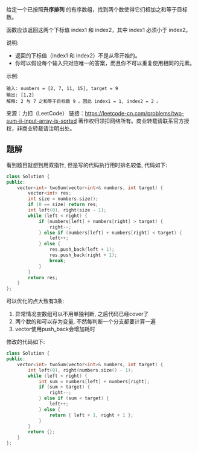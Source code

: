 给定一个已按照**升序排列** 的有序数组，找到两个数使得它们相加之和等于目标数。

函数应该返回这两个下标值 index1 和 index2，其中 index1 必须小于 index2。

说明:

+ 返回的下标值（index1 和 index2）不是从零开始的。
+ 你可以假设每个输入只对应唯一的答案，而且你不可以重复使用相同的元素。

示例:

    输入: numbers = [2, 7, 11, 15], target = 9
    输出: [1,2]
    解释: 2 与 7 之和等于目标数 9 。因此 index1 = 1, index2 = 2 。

来源：力扣（LeetCode）
链接：https://leetcode-cn.com/problems/two-sum-ii-input-array-is-sorted
著作权归领扣网络所有。商业转载请联系官方授权，非商业转载请注明出处。

## 题解

看到题目就想到用双指针, 但是写的代码执行用时排名较低, 代码如下:

```c++
class Solution {
public:
    vector<int> twoSum(vector<int>& numbers, int target) {
        vector<int> res;
        int size = numbers.size();
        if (0 == size) return res;
        int left(0), right(size - 1);
        while (left < right) {
            if (numbers[left] + numbers[right] > target) {
                right--;
            } else if (numbers[left] + numbers[right] < target) {
                left++;
            } else {
                res.push_back(left + 1);
                res.push_back(right + 1);
                break;
            }
        }
        return res;
    }
};
```

可以优化的点大致有3条:

1. 异常情况空数组可以不用单独判断, 之后代码已经cover了
2. 两个数的和可以存为变量, 不然每判断一个分支都要计算一遍
3. vector使用push_back会增加耗时

修改的代码如下:

```c++
class Solution {
public:
    vector<int> twoSum(vector<int>& numbers, int target) {
        int left(0), right(numbers.size() - 1);
        while (left < right) {
            int sum = numbers[left] + numbers[right];
            if (sum > target) {
                right--;
            } else if (sum < target) {
                left++;
            } else {
                return { left + 1, right + 1 };
            }
        }
        return {};
    }
};
```
